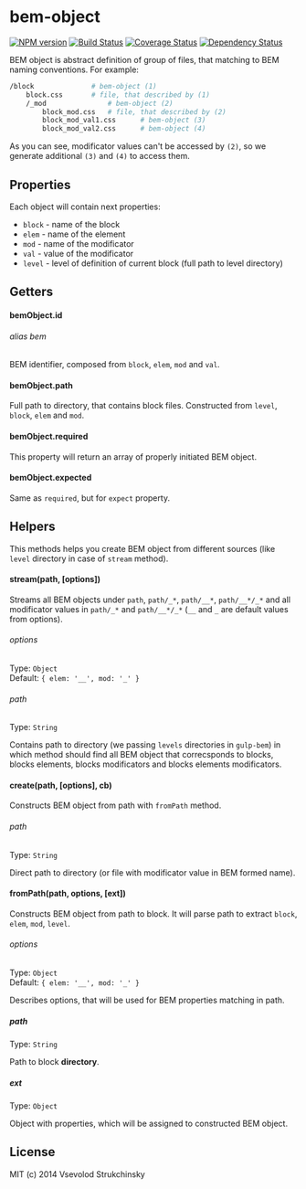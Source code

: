 # bem-object

[![NPM version][npm-image]][npm-url] [![Build Status][travis-image]][travis-url] [![Coverage Status][coveralls-image]][coveralls-url] [![Dependency Status][depstat-image]][depstat-url]

BEM object is abstract definition of group of files, that matching to BEM naming conventions. For example:

```bash
/block              # bem-object (1)
    block.css       # file, that described by (1)
    /_mod               # bem-object (2)
        block_mod.css   # file, that described by (2)
        block_mod_val1.css      # bem-object (3)
        block_mod_val2.css      # bem-object (4)
```

As you can see, modificator values can't be accessed by `(2)`, so we generate additional `(3)` and `(4)` to access them.

## Properties

Each object will contain next properties:

 * `block` - name of the block
 * `elem` - name of the element
 * `mod` - name of the modificator
 * `val` - value of the modificator
 * `level` - level of definition of current block (full path to level directory)

## Getters

#### bemObject.id
###### alias bem

BEM identifier, composed from `block`, `elem`, `mod` and `val`.

#### bemObject.path

Full path to directory, that contains block files. Constructed from `level`, `block`, `elem` and `mod`.

#### bemObject.required

This property will return an array of properly initiated BEM object.

#### bemObject.expected

Same as `required`, but for `expect` property.

## Helpers

This methods helps you create BEM object from different sources (like `level` directory in case of `stream` method).

#### stream(path, [options])

Streams all BEM objects under `path`, `path/_*`, `path/__*`, `path/__*/_*` and all modificator values in `path/_*` and `path/__*/_*` (`__` and `_` are default values from options).

###### options
Type: `Object`  
Default: `{ elem: '__', mod: '_' }`

###### path
Type: `String`  

Contains path to directory (we passing `levels` directories in `gulp-bem`) in which method should find all BEM object that correcsponds to blocks, blocks elements, blocks modificators and blocks elements modificators.

#### create(path, [options], cb)

Constructs BEM object from path with `fromPath` method.

###### path
Type: `String`

Direct path to directory (or file with modificator value in BEM formed name).

#### fromPath(path, options, [ext])

Constructs BEM object from path to block. It will parse path to extract `block`, `elem`, `mod`, `level`.

###### options
Type: `Object`  
Default: `{ elem: '__', mod: '_' }`

Describes options, that will be used for BEM properties matching in path.

##### path
Type: `String`

Path to block __directory__.

##### ext
Type: `Object`

Object with properties, which will be assigned to constructed BEM object.

## License

MIT (c) 2014 Vsevolod Strukchinsky

[npm-url]: https://npmjs.org/package/bem-object
[npm-image]: http://img.shields.io/npm/v/bem-object.svg?style=flat

[travis-url]: http://travis-ci.org/floatdrop/bem-object
[travis-image]: http://img.shields.io/travis/floatdrop/bem-object.svg?branch=master&style=flat

[depstat-url]: http://david-dm.org/floatdrop/bem-object
[depstat-image]: http://img.shields.io/david/floatdrop/bem-object.svg?style=flat

[coveralls-url]: https://coveralls.io/r/floatdrop/bem-object
[coveralls-image]: http://img.shields.io/coveralls/floatdrop/bem-object.svg?style=flat
